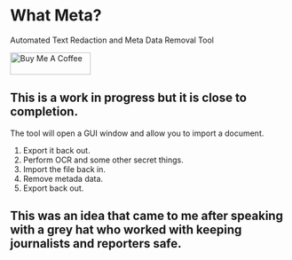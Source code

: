 # What Meta? #
Automated Text Redaction and Meta Data Removal Tool

<a href="https://www.buymeacoffee.com/notarealdev" target="_blank"><img src="https://cdn.buymeacoffee.com/buttons/v2/default-blue.png" alt="Buy Me A Coffee" style="height: 40px !important;width: 145px !important;" ></a>

## This is a work in progress but it is close to completion. ##
The tool will open a GUI window and allow you to import a document.
1. Export it back out.
2. Perform OCR and some other secret things.
3. Import the file back in.
4. Remove metada data.
5. Export back out.

## This was an idea that came to me after speaking with a grey hat who worked with keeping journalists and reporters safe.
